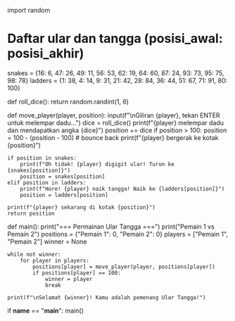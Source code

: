 import random

# Daftar ular dan tangga (posisi_awal: posisi_akhir)
snakes = {16: 6, 47: 26, 49: 11, 56: 53, 62: 19, 64: 60, 87: 24, 93: 73, 95: 75, 98: 78}
ladders = {1: 38, 4: 14, 9: 31, 21: 42, 28: 84, 36: 44, 51: 67, 71: 91, 80: 100}

def roll_dice():
    return random.randint(1, 6)

def move_player(player, position):
    input(f"\nGiliran {player}, tekan ENTER untuk melempar dadu...")
    dice = roll_dice()
    print(f"{player} melempar dadu dan mendapatkan angka {dice}")
    position += dice
    if position > 100:
        position = 100 - (position - 100)  # bounce back
    print(f"{player} bergerak ke kotak {position}")

    if position in snakes:
        print(f"Oh tidak! {player} digigit ular! Turun ke {snakes[position]}")
        position = snakes[position]
    elif position in ladders:
        print(f"Hore! {player} naik tangga! Naik ke {ladders[position]}")
        position = ladders[position]

    print(f"{player} sekarang di kotak {position}")
    return position

def main():
    print("=== Permainan Ular Tangga ===")
    print("Pemain 1 vs Pemain 2")
    positions = {"Pemain 1": 0, "Pemain 2": 0}
    players = ["Pemain 1", "Pemain 2"]
    winner = None

    while not winner:
        for player in players:
            positions[player] = move_player(player, positions[player])
            if positions[player] == 100:
                winner = player
                break

    print(f"\nSelamat {winner}! Kamu adalah pemenang Ular Tangga!")

if __name__ == "__main__":
    main()
